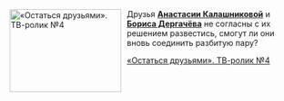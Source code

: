 <!--2025-06-25 08:00:56-->
<div class="yb">
  <div class="rss kino_kino"><a href="https://www.kino-teatr.ru/video/50516/" title="«Остаться друзьями». ТВ-ролик №4"><img src="https://www.kino-teatr.ru/video/6/1/50516/poster.jpg" width="196" height="147" align="left" hspace="5" style="margin: 0px 10px 0px 5px" alt="«Остаться друзьями». ТВ-ролик №4"/></a>Друзья <a href=https://www.kino-teatr.ru/kino/acter/w/ros/412522/bio/ target=_blank><strong>Анастасии Калашниковой</strong></a> и <a href=https://www.kino-teatr.ru/kino/acter/m/ros/339045/bio/ target=_blank><strong>Бориса Дергачёва</strong></a> не согласны с их решением развестись, смогут ли они вновь соединить разбитую пару? <p class="titl"><a href="https://www.kino-teatr.ru/video/50516/">«Остаться друзьями». ТВ-ролик №4</a></p></div>
</div>

